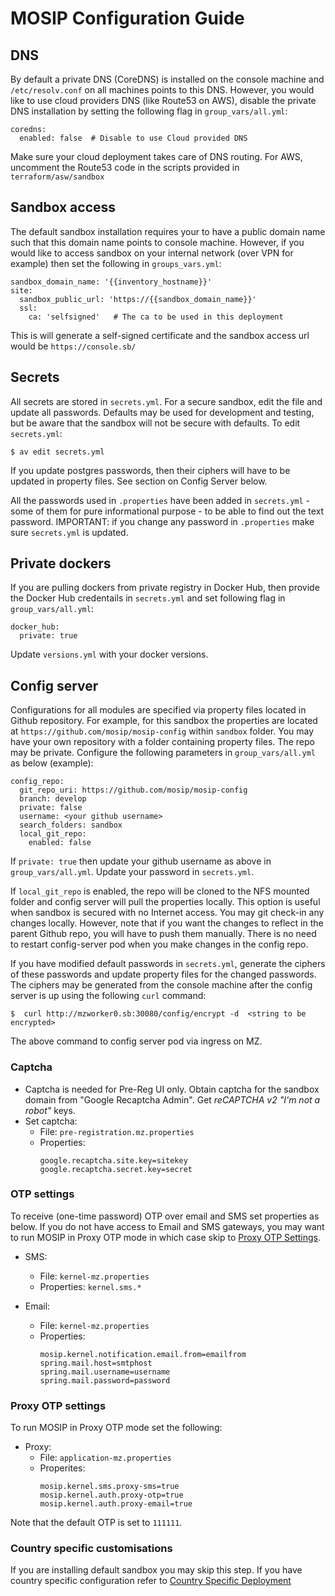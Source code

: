 # MOSIP Configuration Guide

## DNS
By default a private DNS (CoreDNS) is installed on the console machine and `/etc/resolv.conf` on all machines points to this DNS.  However, you would like to use cloud providers DNS (like Route53 on AWS), disable the private DNS installation by setting the following flag in `group_vars/all.yml`:
```
coredns:
  enabled: false  # Disable to use Cloud provided DNS 
```
Make sure your cloud deployment takes care of DNS routing.  For AWS, uncomment the Route53 code in the scripts provided in `terraform/asw/sandbox`

## Sandbox access
The default sandbox installation requires your to have a public domain name such that this domain name points to console machine. However, if you would like to access sandbox on your internal network (over VPN for example) then set the following in `groups_vars.yml`:
```
sandbox_domain_name: '{{inventory_hostname}}'
site:
  sandbox_public_url: 'https://{{sandbox_domain_name}}'
  ssl:
    ca: 'selfsigned'   # The ca to be used in this deployment
```
This is will generate a self-signed certificate and the sandbox access url would be `https://console.sb/` 

## Secrets
All secrets are stored in `secrets.yml`.  For a secure sandbox, edit the file and update all passwords.  Defaults may be used for development and testing, but be aware that the sandbox will not be secure with defaults. To edit `secrets.yml`:
```
$ av edit secrets.yml
```
If you update postgres passwords, then their ciphers will have to be updated in property files.  See section on Config Server below.

All the passwords used in `.properties` have been added in `secrets.yml` - some of them for pure informational purpose - to be able to find out the text password. IMPORTANT: if you change any password in `.properties` make sure `secrets.yml` is updated.

## Private dockers
If you are pulling dockers from private registry in Docker Hub, then provide the Docker Hub credentails in `secrets.yml` and set following flag in `group_vars/all.yml`:
```
docker_hub:
  private: true
```

Update `versions.yml` with your docker versions.

## Config server

Configurations for all modules are specified via property files located in Github repository. For example, for this sandbox the properties are located at `https://github.com/mosip/mosip-config` within `sandbox` folder. You may have your own repository with a folder containing property files. The repo may be private. Configure the following parameters in `group_vars/all.yml` as below (example):
```
config_repo:
  git_repo_uri: https://github.com/mosip/mosip-config 
  branch: develop
  private: false 
  username: <your github username>
  search_folders: sandbox 
  local_git_repo:
    enabled: false
```

If `private: true` then update your github username as above in `group_vars/all.yml`.  Update your password in `secrets.yml`.

If `local_git_repo` is enabled, the repo will be cloned to the NFS mounted folder and config server will pull the properties locally. This option is useful when sandbox is secured with no Internet access. You may git check-in any changes locally.  However, note that if you want the changes to reflect in the parent Github repo, you will have to push them manually.  There is no need to restart config-server pod when you make changes in the config repo.
  
If you have modified default passwords in `secrets.yml`, generate the ciphers of these passwords and update property files for the changed passwords. The ciphers may be generated from the console machine after the config server is up using the following `curl` command:
```
$  curl http://mzworker0.sb:30080/config/encrypt -d  <string to be encrypted>
```
The above command to config server pod via ingress on MZ.

### Captcha
* Captcha is needed for Pre-Reg UI only. Obtain captcha for the sandbox domain from "Google Recaptcha Admin".  Get _reCAPTCHA v2 "I'm not a robot"_ keys. 
* Set captcha:
  * File: `pre-registration.mz.properties`
  * Properties:
    ```
    google.recaptcha.site.key=sitekey
    google.recaptcha.secret.key=secret
    ```

### OTP settings
To receive (one-time password) OTP over email and SMS set properties as below.  If you do not have access to Email and SMS gateways, you may want to run MOSIP in Proxy OTP mode in which case skip to [Proxy OTP Settings](#proxy-otp-settings). 
* SMS:
  * File: `kernel-mz.properties`
  * Properties:  `kernel.sms.*`

* Email:
  * File: `kernel-mz.properties`
  * Properties:
    ```
    mosip.kernel.notification.email.from=emailfrom
    spring.mail.host=smtphost
    spring.mail.username=username
    spring.mail.password=password
    ```
### Proxy OTP settings

To run MOSIP in Proxy OTP mode set the following:
* Proxy: 
  * File: `application-mz.properties` 
  * Properites:
    ```
    mosip.kernel.sms.proxy-sms=true
    mosip.kernel.auth.proxy-otp=true
    mosip.kernel.auth.proxy-email=true
    ```
Note that the default OTP is set to `111111`.

### Country specific customisations
If you are installing default sandbox you may skip this step.  If you have country specific configuration refer to [Country Specific Deployment](country_deployment.md)

